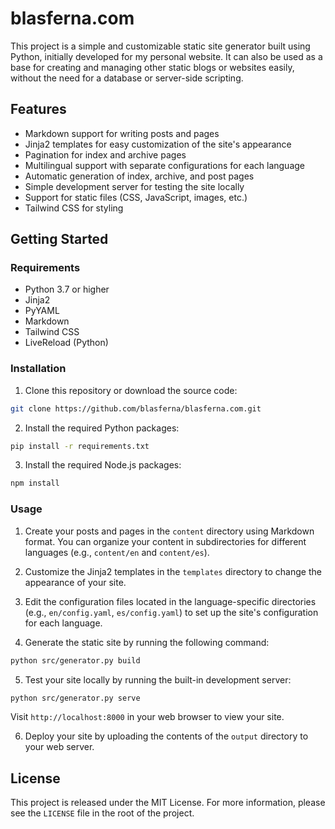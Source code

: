 # blasferna.com

This project is a simple and customizable static site generator built using Python, initially developed for my personal website. It can also be used as a base for creating and managing other static blogs or websites easily, without the need for a database or server-side scripting.

## Features

* Markdown support for writing posts and pages
* Jinja2 templates for easy customization of the site's appearance
* Pagination for index and archive pages
* Multilingual support with separate configurations for each language
* Automatic generation of index, archive, and post pages
* Simple development server for testing the site locally
* Support for static files (CSS, JavaScript, images, etc.)
* Tailwind CSS for styling

## Getting Started

### Requirements

* Python 3.7 or higher
* Jinja2
* PyYAML
* Markdown
* Tailwind CSS
* LiveReload (Python)

### Installation

1. Clone this repository or download the source code:

```bash
git clone https://github.com/blasferna/blasferna.com.git
```

2. Install the required Python packages:

```bash
pip install -r requirements.txt
```

3. Install the required Node.js packages:

```bash
npm install
```


### Usage

1. Create your posts and pages in the `content` directory using Markdown format. You can organize your content in subdirectories for different languages (e.g., `content/en` and `content/es`).

2. Customize the Jinja2 templates in the `templates` directory to change the appearance of your site.

3. Edit the configuration files located in the language-specific directories (e.g., `en/config.yaml`, `es/config.yaml`) to set up the site's configuration for each language.

4. Generate the static site by running the following command:

```bash
python src/generator.py build
```

5. Test your site locally by running the built-in development server:

```bash
python src/generator.py serve
```

Visit `http://localhost:8000` in your web browser to view your site.

6. Deploy your site by uploading the contents of the `output` directory to your web server.


## License

This project is released under the MIT License. For more information, please see the `LICENSE` file in the root of the project.

